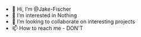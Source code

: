 - 👋 Hi, I’m @Jake-Fischer
- 👀 I’m interested in Nothing
- 💞️ I’m looking to collaborate on interesting projects
- 📫 How to reach me - DON'T
